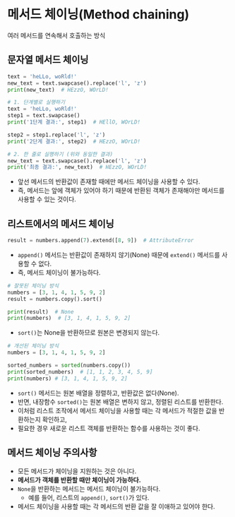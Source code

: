 # 메서드 체이닝(Method chaining)
여러 메서드를 연속해서 호출하는 방식

## 문자열 메서드 체이닝
```python
text = 'heLLo, woRld!'
new_text = text.swapcase().replace('l', 'z')
print(new_text)  # HEzzO, WOrLD!
```
```python
# 1. 단계별로 실행하기
text = 'heLLo, woRld!'
step1 = text.swapcase()
print('1단계 결과:', step1)  # HEllO, WOrLD!

step2 = step1.replace('l', 'z')
print('2단계 결과:', step2)  # HEzzO, WOrLD!

# 2. 한 줄로 실행하기 (위와 동일한 결과)
new_text = text.swapcase().replace('l', 'z')
print('최종 결과:', new_text)  # HEzzO, WOrLD!
```
- 앞선 메서드의 반환값이 존재할 때에만 메서드 체이닝을 사용할 수 있다.
- 즉, 메서드는 앞에 객체가 있어야 하기 때문에 반환된 객체가 존재해야만 메서드를 사용할 수 있는 것이다.

## 리스트에서의 메서드 체이닝
```python
result = numbers.append(7).extend([8, 9])  # AttributeError
```
- `append()` 메서드는 반환값이 존재하지 않기(None) 때문에 `extend()` 메서드를 사용할 수 없다.
- 즉, 메서드 체이닝이 불가능하다.

```python
# 잘못된 체이닝 방식
numbers = [3, 1, 4, 1, 5, 9, 2]
result = numbers.copy().sort()

print(result)  # None 
print(numbers)  # [3, 1, 4, 1, 5, 9, 2]
```
- `sort()`는 None을 반환하므로 원본은 변경되지 않는다.

```python
# 개선된 체이닝 방식
numbers = [3, 1, 4, 1, 5, 9, 2]

sorted_numbers = sorted(numbers.copy()) 
print(sorted_numbers)  # [1, 1, 2, 3, 4, 5, 9]
print(numbers) # [3, 1, 4, 1, 5, 9, 2]
```
- `sort()` 메서드는 원본 배열을 정렬하고, 반환값은 없다(None).
- 반면, 내장함수 `sorted()`는 원본 배열은 변하지 않고, 정렬된 리스트를 반환한다.
- 이처럼 리스트 조작에서 메서드 체이닝을 사용할 때는 각 메서드가 적절한 값을 반환하는지 확인하고,
- 필요한 경우 새로운 리스트 객체를 반환하는 함수를 사용하는 것이 좋다.

## 메서드 체이닝 주의사항
- 모든 메서드가 체이닝을 지원하는 것은 아니다.
- **메서드가 객체를 반환할 때만 체이닝이 가능하다.**
- `None`을 반환하는 메서드는 메서드 체이닝이 불가능하다.
	- 예를 들어, 리스트의 `append()`, `sort()`가 있다.
- 메서드 체이닝을 사용할 때는 각 메서드의 반환 값을 잘 이애하고 있어야 한다.